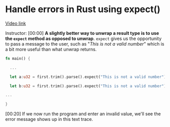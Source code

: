 # Handle errors in Rust using expect()

[Video link](https://www.egghead.io/lessons/rust-handle-errors-in-rust-using-expect)

Instructor: [00:00] **A slightly better way to unwrap a result type is to use the `expect` method as opposed to unwrap**. `expect` gives us the opportunity to pass a message to the user, such as "_This is not a valid number_" which is a bit more useful than what unwrap returns.

```rust
fn main() {

  ...

  let a:u32 = first.trim().parse().expect("This is not a valid number");

  let b:u32 = first.trim().parse().expect("This is not a valid number");

...

}

```

[00:20] If we now run the program and enter an invalid value, we'll see the error message shows up in this text trace.
